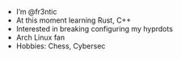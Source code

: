 - I’m @fr3ntic
- At this moment learning Rust, C++
- Interested in breaking configuring my hyprdots
- Arch Linux fan
- Hobbies: Chess, Cybersec

